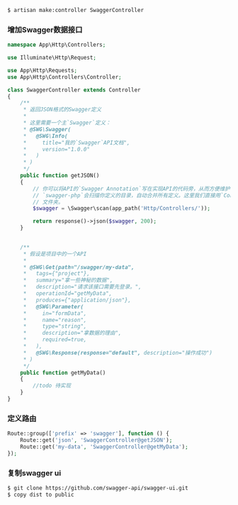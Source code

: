 ﻿```bash
$ artisan make:controller SwaggerController
```

### 增加Swagger数据接口
```php
namespace App\Http\Controllers;

use Illuminate\Http\Request;

use App\Http\Requests;
use App\Http\Controllers\Controller;

class SwaggerController extends Controller
{
    /**
     * 返回JSON格式的Swagger定义
     *
     * 这里需要一个主`Swagger`定义：
     * @SWG\Swagger(
     *   @SWG\Info(
     *     title="我的`Swagger`API文档",
     *     version="1.0.0"
     *   )
     * )
     */
    public function getJSON()
    {
        // 你可以将API的`Swagger Annotation`写在实现API的代码旁，从而方便维护，
        // `swagger-php`会扫描你定义的目录，自动合并所有定义。这里我们直接用`Controller/`
        // 文件夹。
        $swagger = \Swagger\scan(app_path('Http/Controllers/'));

        return response()->json($swagger, 200);
    }

    
    /**
     * 假设是项目中的一个API
     *
     * @SWG\Get(path="/swagger/my-data",
     *   tags={"project"},
     *   summary="拿一些神秘的数据",
     *   description="请求该接口需要先登录。",
     *   operationId="getMyData",
     *   produces={"application/json"},
     *   @SWG\Parameter(
     *     in="formData",
     *     name="reason",
     *     type="string",
     *     description="拿数据的理由",
     *     required=true,
     *   ),
     *   @SWG\Response(response="default", description="操作成功")
     * )
     */
    public function getMyData()
    {
        //todo 待实现
    }
}
```
### 定义路由

```php
Route::group(['prefix' => 'swagger'], function () {
    Route::get('json', 'SwaggerController@getJSON');
    Route::get('my-data', 'SwaggerController@getMyData');
});
```

### 复制swagger ui
```bash  
$ git clone https://github.com/swagger-api/swagger-ui.git
$ copy dist to public
```